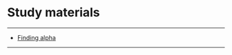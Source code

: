 # Study materials
***

- [Finding alpha](https://github.com/Datatouille/findalpha/blob/master/slides.pdf)
***
